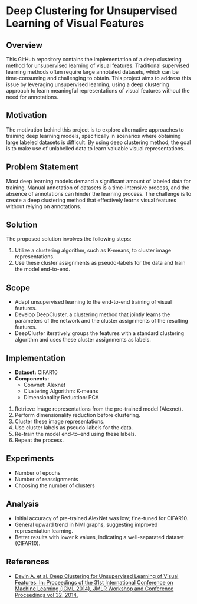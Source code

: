 # Deep Clustering for Unsupervised Learning of Visual Features

## Overview
This GitHub repository contains the implementation of a deep clustering method for unsupervised learning of visual features. Traditional supervised learning methods often require large annotated datasets, which can be time-consuming and challenging to obtain. This project aims to address this issue by leveraging unsupervised learning, using a deep clustering approach to learn meaningful representations of visual features without the need for annotations.

## Motivation
The motivation behind this project is to explore alternative approaches to training deep learning models, specifically in scenarios where obtaining large labeled datasets is difficult. By using deep clustering method, the goal is to make use of unlabelled data to learn valuable visual representations.

## Problem Statement
Most deep learning models demand a significant amount of labeled data for training. Manual annotation of datasets is a time-intensive process, and the absence of annotations can hinder the learning process. The challenge is to create a deep clustering method that effectively learns visual features without relying on annotations.

## Solution
The proposed solution involves the following steps:
1. Utilize a clustering algorithm, such as K-means, to cluster image representations.
2. Use these cluster assignments as pseudo-labels for the data and train the model end-to-end.

## Scope
- Adapt unsupervised learning to the end-to-end training of visual features.
- Develop DeepCluster, a clustering method that jointly learns the parameters of the network and the cluster assignments of the resulting features.
- DeepCluster iteratively groups the features with a standard clustering algorithm and uses these cluster assignments as labels.

## Implementation
- **Dataset:** CIFAR10
- **Components:**
  - Convnet: Alexnet
  - Clustering Algorithm: K-means
  - Dimensionality Reduction: PCA

1. Retrieve image representations from the pre-trained model (Alexnet).
2. Perform dimensionality reduction before clustering.
3. Cluster these image representations.
4. Use cluster labels as pseudo-labels for the data.
5. Re-train the model end-to-end using these labels.
6. Repeat the process.

## Experiments
- Number of epochs
- Number of reassignments
- Choosing the number of clusters

## Analysis
- Initial accuracy of pre-trained AlexNet was low; fine-tuned for CIFAR10.
- General upward trend in NMI graphs, suggesting improved representation learning.
- Better results with lower k values, indicating a well-separated dataset (CIFAR10).

## References
- [Devin A. et al. Deep Clustering for Unsupervised Learning of Visual Features. In: Proceedings of the 31st International Conference on Machine Learning (ICML 2014), JMLR Workshop and Conference Proceedings vol 32, 2014.](reference_link)
